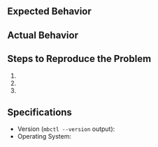 ## Expected Behavior


## Actual Behavior


## Steps to Reproduce the Problem

1.
1.
1.

## Specifications

- Version (`mbctl --version` output):
- Operating System:
